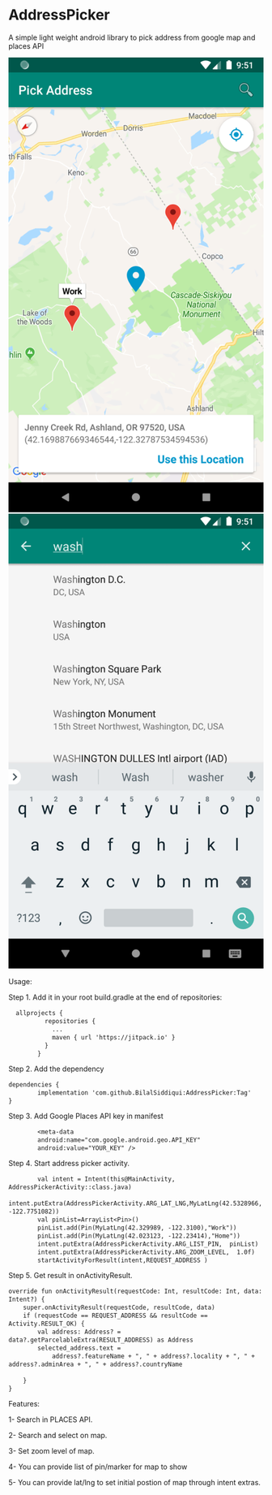 # AddressPicker
A simple light weight android library to pick address from google map and places API

![Alt text](https://github.com/BilalSiddiqui/AddressPicker/blob/master/sc1.png "Pick address")
![Alt text](https://github.com/BilalSiddiqui/AddressPicker/blob/master/sc2.png "Search in places API")

Usage:

Step 1. Add it in your root build.gradle at the end of repositories:
            
      allprojects {
              repositories {
                ...
                maven { url 'https://jitpack.io' }
              }
            }


Step 2. Add the dependency

	dependencies {
	        implementation 'com.github.BilalSiddiqui:AddressPicker:Tag'
	}

Step 3. Add Google Places API key in manifest

            <meta-data
            android:name="com.google.android.geo.API_KEY"
            android:value="YOUR_KEY" />

Step 4. Start address picker activity.

            val intent = Intent(this@MainActivity, AddressPickerActivity::class.java)
            intent.putExtra(AddressPickerActivity.ARG_LAT_LNG,MyLatLng(42.5328966, -122.7751082))
            val pinList=ArrayList<Pin>()
            pinList.add(Pin(MyLatLng(42.329989, -122.3100),"Work"))
            pinList.add(Pin(MyLatLng(42.023123, -122.23414),"Home"))
            intent.putExtra(AddressPickerActivity.ARG_LIST_PIN,  pinList)
            intent.putExtra(AddressPickerActivity.ARG_ZOOM_LEVEL,  1.0f)
            startActivityForResult(intent,REQUEST_ADDRESS )

Step 5. Get result in onActivityResult.
    
    override fun onActivityResult(requestCode: Int, resultCode: Int, data: Intent?) {
        super.onActivityResult(requestCode, resultCode, data)
        if (requestCode == REQUEST_ADDRESS && resultCode == Activity.RESULT_OK) {
            val address: Address? = data?.getParcelableExtra(RESULT_ADDRESS) as Address
            selected_address.text =
                address?.featureName + ", " + address?.locality + ", " + address?.adminArea + ", " + address?.countryName

        }
    } 

Features:

1- Search in PLACES API.

2- Search and select on map.

3- Set zoom level of map.

4- You can provide list of pin/marker for map to show

5- You can provide lat/lng to set initial postion of map through intent extras.
